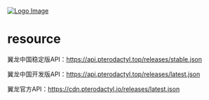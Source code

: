 [![Logo Image](https://api.pterodactyl.top/logos/new/pterodactyl_china_logo.png)](https://pterodactyl.top)
# resource

翼龙中国稳定版API：https://api.pterodactyl.top/releases/stable.json

翼龙中国开发版API：https://api.pterodactyl.top/releases/latest.json


翼龙官方API：https://cdn.pterodactyl.io/releases/latest.json
